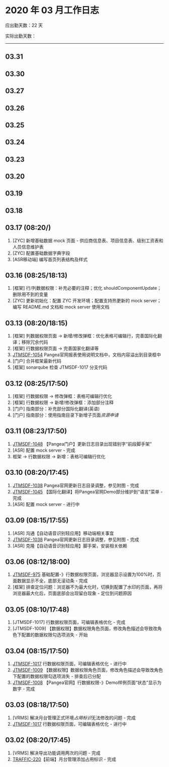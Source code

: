 # 2020 年 03 月工作日志


应出勤天数：22 天

实际出勤天数：

----

## 03.31

## 03.30

## 03.27

## 03.26

## 03.25

## 03.24

## 03.23

## 03.20

## 03.19

## 03.18

## 03.17 (08:20/)

1. [ZYC] 新增基础数据 mock 页面  - 供应商信息表、项目信息表、级别工资表和人员信息维护表
2. [ZYC] 配置基础数据字典字段
3. [ASR移动端] 编写首页列表结构及样式 

## 03.16 (08:25/18:13)

1. [框架] 行/列数据权限：补充必要的注释；优化 shouldComponentUpdate；删除用不到的变量
2. [ZYC] 更新初始化：配置 ZYC 开发环境；配置支持热更新的 mock server；编写 README.md 文档和 mock server 使用文档

## 03.13 (08:20/18:15)

1. [框架] 列数据权限页面 -> 新增/修改弹框：优化表格可编辑行，完善国际化翻译；移除冗余代码
2. [框架] 行数据权限页面 -> 完善国家化翻译等
3. [JTMSDF-1054](http://jira.hisense.com/browse/JTMSDF-1054) Pangea官网报表使用说明文档中，文档内容溢出到目录框中
4. [门户] 合并框架最新代码
5. [框架] sonarqube 检查 JTMSDF-1017 分支代码

## 03.12 (08:25/17:50)

1. [框架] 行数据权限 -> 修改弹框：表格可编辑行优化
2. [框架] 行数据权限 -> 新增/修改弹框：添加部分注释
3. [门户] 指南部分：补充部分国际化翻译(英语)
4. [门户] 指南部分：使用指南目录下新增子页面*资源申请*

## 03.11 (08:23/17:50)

1. [JTMSDF-1048](http://jira.hisense.com/browse/JTMSDF-1048) 【Pangea门户】更新日志目录出现错别字“前段脚手架”
2. [ASR] 配置 mock server - 完成
3. 框架 -> 行数据权限 -> 新增：表格可编辑行优化

## 03.10 (08:20/17:45)

1. [JTMSDF-1038](http://jira.hisense.com/browse/JTMSDF-1038) Pangea官网更新日志目录调整，参见附图 - 完成
2. [JTMSDF-1045](http://jira.hisense.com/browse/JTMSDF-1045) 【国际化翻译】将Pangea官网Demo部分维护到“语言”菜单 - 完成
3. [ASR] 配置 mock server - 进行中

## 03.09 (08:15/17:55)

1. [ASR] 沟通【自动语音识别轻应用】移动端相关事宜
2. [JTMSDF-1038](http://jira.hisense.com/browse/JTMSDF-1038) Pangea官网更新日志目录调整，参见附图 - 完成
3. [ASR] 克隆【自动语音识别轻应用】脚手架，安装相关依赖

## 03.06 (08:12/18:00)

1. [JTMSDF-975](http://jira.hisense.com/browse/JTMSDF-975) 基础配置-》行数据权限页面，浏览器显示设置为100%时，页面数据显示不全，底部无滚动条 - 完成
2. [框架] 排查定位问题：浏览器不为最大化时，切换到配置了水印的页面，再将浏览器最大化后，页面底部会出现留白现象 - 定位到问题原因

## 03.05 (08:10/17:48)

1. [JTMSDF-1017] 行数据权限页面，可编辑表格优化 - 完成
2. [JTMSDF-1009] 【数据权限】数据权限角色页面，修改角色描述会导致改角色下配置的数据权限勾选项消失 - 开始

## 03.04 (08:15/17:50)

1. [JTMSDF-1017](http://jira.hisense.com/browse/JTMSDF-1017) 行数据权限页面，可编辑表格优化 - 进行中
2. [JTMSDF-1009](http://jira.hisense.com/browse/JTMSDF-1009) 【数据权限】数据权限角色页面，修改角色描述会导致改角色下配置的数据权限勾选项消失 - 排查后已分配
3. [JTMSDF-1008](http://jira.hisense.com/browse/JTMSDF-1008) 【Pangea官网】行数据权限-》Demo样例页面“状态”显示为数字 - 完成

## 03.03 (08:18/17:50)

1. [VRMS] 解决月台管理正式环境*占用标识*无法修改的问题 - 完成
2. [JTMSDF-1017](http://jira.hisense.com/browse/JTMSDF-1017) 行数据权限页面，可编辑表格优化 - 进行中

## 03.02 (08:20/17:45)

1. [VRMS] 解决导出功能调用两次的问题 - 完成
2. [TRAFFIC-220](http://jira.hisense.com/browse/TRAFFIC-220)【前端】月台管理添加占用标识 - 完成
